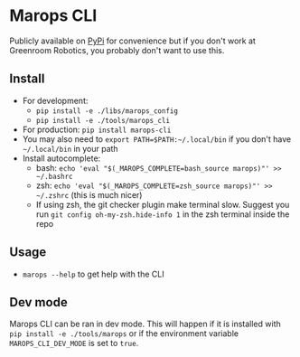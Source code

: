 # Marops CLI

Publicly available on [PyPi](https://pypi.org/project/marops-cli/) for convenience but if you don't work at Greenroom Robotics, you probably don't want to use this.

## Install

* For development:
  * `pip install -e ./libs/marops_config`
  * `pip install -e ./tools/marops_cli`
* For production: `pip install marops-cli`
* You may also need to `export PATH=$PATH:~/.local/bin` if you don't have `~/.local/bin` in your path
* Install autocomplete:
  * bash: `echo 'eval "$(_MAROPS_COMPLETE=bash_source marops)"' >> ~/.bashrc`
  * zsh: `echo 'eval "$(_MAROPS_COMPLETE=zsh_source marops)"' >> ~/.zshrc` (this is much nicer)
  * If using zsh, the git checker plugin make terminal slow. Suggest you run `git config oh-my-zsh.hide-info 1` in the zsh terminal inside the repo

## Usage

* `marops --help` to get help with the CLI

## Dev mode

Marops CLI can be ran in dev mode. This will happen if it is installed with `pip install -e ./tools/marops` or if the environment variable `MAROPS_CLI_DEV_MODE` is set to `true`.